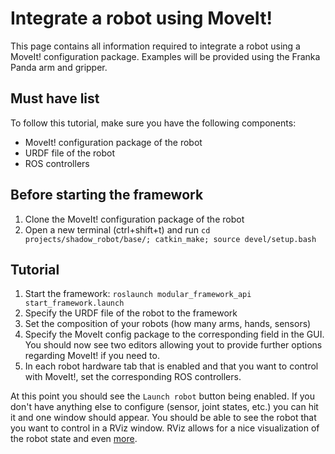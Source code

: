 # Integrate a robot using MoveIt!
This page contains all information required to integrate a robot using a MoveIt! configuration package. Examples will be provided using the Franka Panda arm and gripper.

## Must have list
To follow this tutorial, make sure you have the following components:
- MoveIt! configuration package of the robot
- URDF file of the robot
- ROS controllers

## Before starting the framework
1. Clone the MoveIt! configuration package of the robot
2. Open a new terminal (ctrl+shift+t) and run ```cd projects/shadow_robot/base/; catkin_make; source devel/setup.bash```

## Tutorial
1. Start the framework: ```roslaunch modular_framework_api start_framework.launch```
2. Specify the URDF file of the robot to the framework
3. Set the composition of your robots (how many arms, hands, sensors)
4. Specify the MoveIt config package to the corresponding field in the GUI. You should now see two editors allowing yout to provide further options regarding MoveIt! if you need to.
5. In each robot hardware tab that is enabled and that you want to control with MoveIt!, set the corresponding ROS controllers.

At this point you should see the ```Launch robot``` button being enabled. If you don't have anything else to configure (sensor, joint states, etc.) you can hit it and one window should appear.
You should be able to see the robot that you want to control in a RViz window. RViz allows for a nice visualization of the robot state and even [more](http://wiki.ros.org/rviz).

